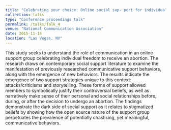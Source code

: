 ```yaml
---
title: "Celebrating your choice: Online social sup- port for individuals facing traditional abortion stigmas"
collection: talks
type: "Conference proceedings talk"
permalink: /talks/Talk_4
venue: "National Communication Association"
date: 2015-11-16
location: "Las Vegas, NV"
---
```


This study seeks to understand the role of communication in an online support group celebrating individual freedom to receive an abortion. The research draws on contemporary social support literature to examine the manifestation of previously researched communicative support behaviors, along with the emergence of new behaviors. The results indicate the emergence of two support strategies unique to this context: attacks/criticisms and storytelling. These forms of support allowed members to symbolically justify their controversial beliefs, as well as narratively make sense of their personal and social relationships before, during, or after the decision to undergo an abortion. The findings demonstrate the dark side of social support as it relates to stigmatized beliefs by showing how the open source nature of the support group perpetuates the prevalence of potentially chastising, yet meaningful, communicative behaviors.